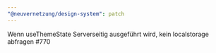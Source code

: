 ```yaml
---
"@neuvernetzung/design-system": patch
---
```


Wenn useThemeState Serverseitig ausgeführt wird, kein localstorage abfragen #770
